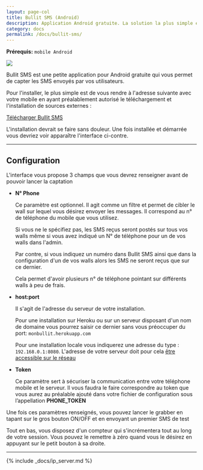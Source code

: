 ```yaml
---
layout: page-col
title: Bullit SMS (Android)
description: Application Android gratuite. La solution la plus simple et rapide pour mettre en place votre grabber SMS
category: docs
permalink: /docs/bullit-sms/
---
```


__Prérequis:__ `mobile Android`

<img src="http://img.bullit.io/screenshots/bullit-sms_200.png" class="img-responsive pull-left" style="margin-right: 15px;" />

Bullit SMS est une petite application pour Android gratuite qui vous permet de capter les SMS envoyés par vos utilisateurs.

Pour l'installer, le plus simple est de vous rendre à l'adresse suivante avec votre mobile en ayant préalablement autorisé le téléchargement et l'installation de sources externes :

<a href="http://img.bullit.io/apk/Bullit.66.apk" class="btn btn-warning"><span class="glyphicon glyphicon-download-alt"></span> Télécharger Bullit SMS</a>

L'installation devrait se faire sans douleur. Une fois installée et démarrée vous devriez voir apparaître l'interface ci-contre.

<hr/>

## Configuration

L'interface vous propose 3 champs que vous devrez renseigner avant de pouvoir lancer la captation

- __N° Phone__

    Ce paramètre est optionnel. Il agit comme un filtre et permet de cibler le wall sur lequel vous désirez envoyer les messages. Il correspond au n° de téléphone du mobile que vous utilisez.

    Si vous ne le spécifiez pas, les SMS reçus seront postés sur tous vos walls même si vous avez indiqué un N° de téléphone pour un de vos walls dans l'admin.

    Par contre, si vous indiquez un numéro dans Bullit SMS ainsi que dans la configuration d'un de vos walls alors les SMS ne seront reçus que sur ce dernier.

    Cela permet d'avoir plusieurs n° de téléphone pointant sur différents walls à peu de frais.

- __host:port__

    Il s'agit de l'adresse du serveur de votre installation.

    Pour une installation sur Heroku ou sur un serveur disposant d'un nom de domaine vous pourrez saisir ce dernier sans vous préoccuper du port: `monbullit.herokuapp.com`

    Pour une installation locale vous indiquerez une adresse du type : `192.168.0.1:8080`. L'adresse de votre serveur doit pour cela [être accessible sur le réseau](#config)


- __Token__

    Ce paramètre sert à sécuriser la communication entre votre téléphone mobile et le serveur. Il vous faudra le faire correspondre au token que vous aurez au préalable ajouté dans votre fichier de configuration sous l’appellation __PHONE_TOKEN__

Une fois ces paramètres renseignés, vous pouvez lancer le grabber en tapant sur le gros bouton ON/OFF et en envoyant un premier SMS de test

Tout en bas, vous disposez d'un compteur qui s'incrémentera tout au long de votre session. Vous pouvez le remettre à zéro quand vous le désirez en appuyant sur le petit bouton à sa droite.

---

{% include _docs/ip_server.md %}



